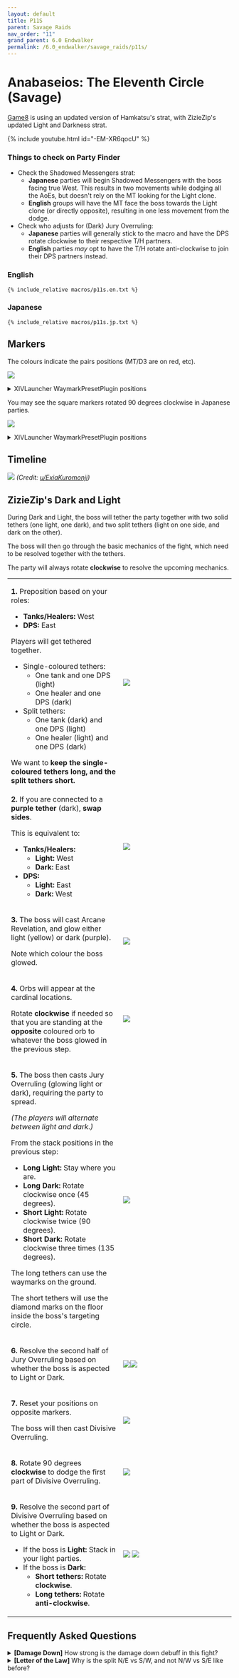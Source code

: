 ```yaml
---
layout: default
title: P11S
parent: Savage Raids
nav_order: "11"
grand_parent: 6.0 Endwalker
permalink: /6.0_endwalker/savage_raids/p11s/
---
```


# Anabaseios: The Eleventh Circle (Savage)

[Game8](https://game8.jp/ff14/532825) is using an updated version of Hamkatsu's strat, with ZizieZip's updated Light and Darkness strat.

{% include youtube.html id="-EM-XR6qocU" %}

### Things to check on Party Finder

- Check the Shadowed Messengers strat:
  - **Japanese** parties will begin Shadowed Messengers with the boss facing true West. This results in two movements while dodging all the AoEs, but doesn't rely on the MT looking for the Light clone.
  - **English** groups will have the MT face the boss towards the Light clone (or directly opposite), resulting in one less movement from the dodge.
- Check who adjusts for (Dark) Jury Overruling:
  - **Japanese** parties will generally stick to the macro and have the DPS rotate clockwise to their respective T/H partners.
  - **English** parties *may* opt to have the T/H rotate anti-clockwise to join their DPS partners instead.

### English

```
{% include_relative macros/p11s.en.txt %}
```

### Japanese

```
{% include_relative macros/p11s.jp.txt %}
```

## Markers

The colours indicate the pairs positions (MT/D3 are on red, etc).

![](images/markers.jpg)
<details markdown=block>
<summary>XIVLauncher WaymarkPresetPlugin positions</summary>

```json
{
  "Name":"P11S",
  "MapID":941,
  "A":{"X":100.0,"Y":0.0,"Z":87.0,"ID":0,"Active":true},
  "B":{"X":113.0,"Y":0.0,"Z":100.0,"ID":1,"Active":true},
  "C":{"X":100.0,"Y":0.0,"Z":113.0,"ID":2,"Active":true},
  "D":{"X":87.0,"Y":0.0,"Z":100.0,"ID":3,"Active":true},
  "One":{"X":90.8,"Y":0.0,"Z":90.8,"ID":4,"Active":true},
  "Two":{"X":109.2,"Y":0.0,"Z":90.8,"ID":5,"Active":true},
  "Three":{"X":109.2,"Y":0.0,"Z":109.2,"ID":6,"Active":true},
  "Four":{"X":90.8,"Y":0.0,"Z":109.2,"ID":7,"Active":true}
}
```

</details>

You may see the square markers rotated 90 degrees clockwise in Japanese parties.

![](images/markers2.jpg)
<details markdown=block>
<summary>XIVLauncher WaymarkPresetPlugin positions</summary>

```json
{
  "Name":"P11S (JP)",
  "MapID":941,"A":{"X":100.0,"Y":0.0,"Z":87.0,"ID":0,"Active":true},
  "B":{"X":113.0,"Y":0.0,"Z":100.0,"ID":1,"Active":true},
  "C":{"X":100.0,"Y":0.0,"Z":113.0,"ID":2,"Active":true},
  "D":{"X":87.0,"Y":0.0,"Z":100.0,"ID":3,"Active":true},
  "One":{"X":109.2,"Y":0.0,"Z":90.8,"ID":4,"Active":true},
  "Two":{"X":109.2,"Y":0.0,"Z":109.2,"ID":5,"Active":true},
  "Three":{"X":90.8,"Y":0.0,"Z":109.2,"ID":6,"Active":true},
  "Four":{"X":90.8,"Y":0.0,"Z":90.8,"ID":7,"Active":true}
}
```

</details>

## Timeline
![](https://preview.redd.it/rm6mpxvwhh3b1.png?width=1796&format=png&auto=webp&v=enabled&s=916f64761d5fb5770f590329c1b41cdfc0619b21)
*(Credit: [u/ExiaKuromonji](https://www.reddit.com/r/ffxiv/comments/13xvne7/spoiler_64_p11s_timeline_and_abilities/))*

## ZizieZip's Dark and Light

During Dark and Light, the boss will tether the party together with two solid tethers (one light, one dark), and two split tethers (light on one side, and dark on the other).

The boss will then go through the basic mechanics of the fight, which need to be resolved together with the tethers.

The party will always rotate **clockwise** to resolve the upcoming mechanics.

<table>
  <tr>
    <td width="50%"><p><b>1.</b> Preposition based on your roles:</p>
    <ul><li><b>Tanks/Healers:</b> West</li><li><b>DPS:</b> East</li></ul>
    <p>Players will get tethered together.</p>
    <ul>
      <li>Single-coloured tethers:
        <ul>
          <li>One tank and one DPS (light)</li>
          <li>One healer and one DPS (dark)</li>
        </ul>
      </li>
      <li>Split tethers:
        <ul>
          <li>One tank (dark) and one DPS (light)</li>
          <li>One healer (light) and one DPS (dark)</li>
        </ul>
      </li>
    </ul>
    We want to <b>keep the single-coloured tethers long, and the split tethers short.</b></td>
    <td><img src="images/dark_and_light_01.jpg"></td>
  </tr>
  <tr>
    <td><p><b>2.</b> If you are connected to a <b>purple tether</b> (dark), <b>swap sides</b>.</p>
    <p>This is equivalent to:</p>
    <ul>
      <li><b>Tanks/Healers:</b>
        <ul>
          <li><b>Light:</b> West</li>
          <li><b>Dark:</b> East</li>
        </ul>
      </li>
      <li><b>DPS:</b>
        <ul>
          <li><b>Light:</b> East</li>
          <li><b>Dark:</b> West</li>
        </ul>
      </li>
    </ul>
    </td>
    <td><img src="images/dark_and_light_02.jpg"></td>
  </tr>
  <tr>
    <td><p><b>3.</b> The boss will cast Arcane Revelation, and glow either light (yellow) or dark (purple).</p><p>Note which colour the boss glowed.</p></td>
    <td><img src="images/dark_and_light_03.jpg"></td>
  </tr>
  <tr>
    <td><p><b>4.</b> Orbs will appear at the cardinal locations.</p><p>Rotate <b>clockwise</b> if needed so that you are standing at the <b>opposite</b> coloured orb to whatever the boss glowed in the previous step.</p></td>
    <td><img src="images/dark_and_light_04.jpg"></td>
  </tr>
  <tr>
    <td><p><b>5.</b> The boss then casts Jury Overruling (glowing light or dark), requiring the party to spread.</p>
    <p><em>(The players will alternate between light and dark.)</em></p>
    <p>From the stack positions in the previous step:</p>
    <ul>
      <li><b>Long Light:</b> Stay where you are.</li>
      <li><b>Long Dark:</b> Rotate clockwise once (45 degrees).</li>
      <li><b>Short Light:</b> Rotate clockwise twice (90 degrees).</li>
      <li><b>Short Dark:</b> Rotate clockwise three times (135 degrees).</li>
    </ul>
    <p>The long tethers can use the waymarks on the ground.</p><p>The short tethers will use the diamond marks on the floor inside the boss's targeting circle.</p></td>
    <td><img src="images/dark_and_light_05.jpg"></td>
  </tr>
  <tr>
    <td><p><b>6.</b> Resolve the second half of Jury Overruling based on whether the boss is aspected to Light or Dark.</p></td>
    <td><img src="images/dark_and_light_06a.jpg"><img src="images/dark_and_light_06b.jpg"></td>
  </tr>
  <tr>
    <td><p><b>7.</b> Reset your positions on opposite markers.</p><p>The boss will then cast Divisive Overruling.</p></td>
    <td><img src="images/dark_and_light_07.jpg"></td>
  </tr>
  <tr>
    <td><p><b>8.</b> Rotate 90 degrees <b>clockwise</b> to dodge the first part of Divisive Overruling.</p></td>
    <td><img src="images/dark_and_light_08.jpg"></td>
  </tr>
  <tr>
    <td><p><b>9.</b> Resolve the second part of Divisive Overruling based on whether the boss is aspected to Light or Dark.</p>
    <ul><li>If the boss is <b>Light:</b> Stack in your light parties.</li>
    <li>If the boss is <b>Dark:</b>
      <ul>
        <li><b>Short tethers:</b> Rotate <b>clockwise</b>.</li>
        <li><b>Long tethers:</b> Rotate <b>anti-clockwise</b>.</li>
      </ul>
    </li></ul></td>
    <td><img src="images/dark_and_light_09a.jpg">
    <img src="images/dark_and_light_09b.jpg"></td>
  </tr>
</table>

## Frequently Asked Questions

<details markdown=block>
<summary><b>[Damage Down]</b> How strong is the damage down debuff in this fight?</summary>
<table>
  <tr><td><p>The Damage Down debuff in this phase lowers a player's damage by <b>39%</b>.</p></td></tr>
</table>
</details>
<details markdown=block>
<summary><b>[Letter of the Law]</b> Why is the split N/E vs S/W, and not N/W vs S/E like before?</summary>
<table>
  <tr><td><p>This is because the logic is "from your base positions, rotate clockwise as needed".</p><p>For most other mechanics, the base positions are E/W, which means the MT group takes W or N, while the ST group takes E or S.</p><p>With Letter of the Law, the "natural" position there (supposedly) is the usual "tanks North, party South". By then applying the same logic above, you then get "tanks N or E, party S or W".</p></td></tr>
</table>
</details>